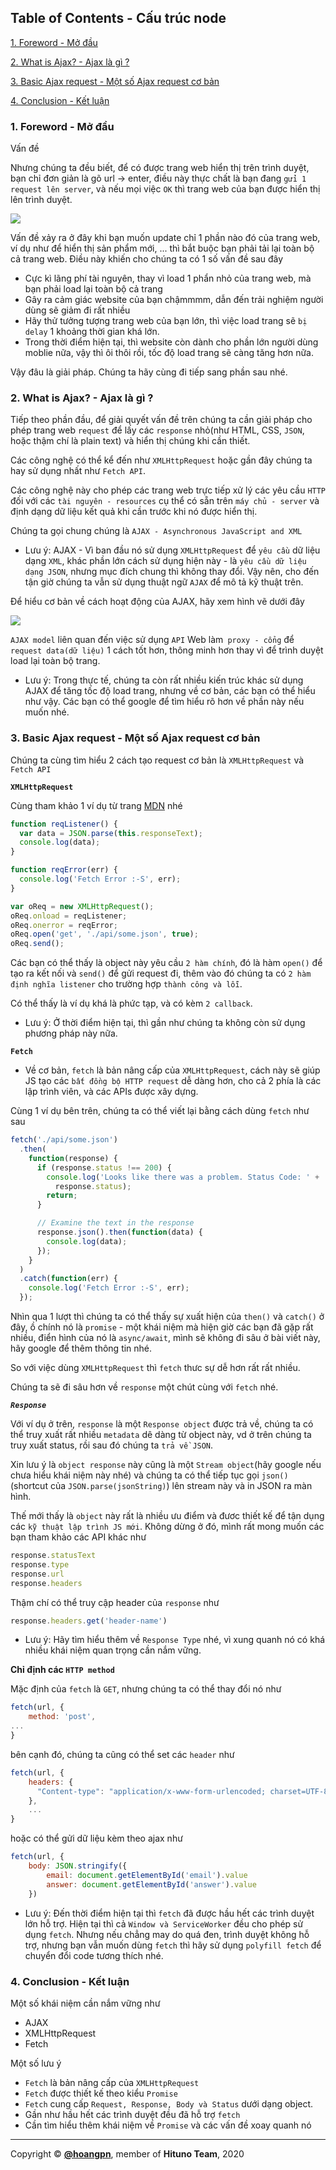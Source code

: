 ## Table of Contents - Cấu trúc **node**

[1. Foreword - Mở đầu ](#head1)

[2. What is Ajax? - Ajax là gì ?](#head2)

[3. Basic Ajax request - Một số Ajax request cơ bản](#head3)

[4. Conclusion - Kết luận](#head4)

<a name='head1' />

### **1. Foreword - Mở đầu**

Vấn đề

Nhưng chúng ta đều biết, để có được trang web hiển thị trên trình duyệt, bạn chỉ đơn giản là gõ url -> enter, điều này thực chất là bạn đang `gửi 1 request lên server`, và nếu mọi việc `OK` thì trang web của bạn được hiển thị lên trình duyệt.

<img src="./images/basic-request.png">

Vấn đề xảy ra ở đây khi bạn muốn update chỉ 1 phần nào đó của trang web, ví dụ như để hiển thị sản phẩm mới, ... thì bắt buộc bạn phải tải lại toàn bộ cả trang web. Điều này khiến cho chúng ta có 1 số vấn đề sau đây
- Cực kì lãng phí tài nguyên, thay vì load 1 phẩn nhỏ của trang web, mà bạn phải load lại toàn bộ cả trang
- Gây ra cảm giác website của bạn chậmmmm, dẫn đến trải nghiệm người dùng sẽ giảm đi rất nhiều
- Hãy thử tưởng tượng trang web của bạn lớn, thì việc load trang sẽ `bị delay` 1 khoảng thời gian khá lớn.
- Trong thời điểm hiện tại, thì website còn dành cho phần lớn người dùng moblie nữa, vậy thì ôi thôi rồi, tốc độ load trang sẽ càng tăng hơn nữa.

Vậy đâu là giải pháp. Chúng ta hãy cùng đi tiếp sang phần sau nhé.


<a name='head2' />

### **2. What is Ajax? - Ajax là gì ?**

Tiếp theo phần đầu, để giải quyết vấn đề trên chúng ta cần giải pháp cho phép trang web `request` để lấy các `response` nhỏ(như HTML, CSS, `JSON`, hoặc thậm chí là plain text) và hiển thị chúng khi cần thiết.

Các công nghệ có thể kể đến như `XMLHttpRequest` hoặc gần đây chúng ta hay sử dụng nhất như `Fetch API`.

Các công nghệ này cho phép các trang web trực tiếp xử lý các yêu cầu `HTTP` đối với các `tài nguyên - resources` cụ thể có sẵn trên `máy chủ - server` và định dạng dữ liệu kết quả khi cần trước khi nó được hiển thị.

Chúng ta gọi chung chúng là `AJAX - Asynchronous JavaScript and XML`

- Lưu ý: AJAX - Vì ban đầu nó sử dụng `XMLHttpRequest` để `yêu cầu` dữ liệu dạng `XML`, khác phần lớn cách sử dụng hiện này - là `yêu cầu dữ liệu dạng JSON`, nhưng mục đích chung thì không thay đổi. Vậy nên, cho đến tận giờ chúng ta vẫn sử dụng thuật ngữ `AJAX` để mô tả kỹ thuật trên.

Để hiểu cơ bản về cách hoạt động của AJAX, hãy xem hình vẽ dưới đây

<img src="./images/ajax.png">

`AJAX model` liên quan đến việc sử dụng `API` Web làm` proxy - cổng` để `request data(dữ liệu)` 1 cách tốt hơn, thông minh hơn thay vì để trình duyệt load lại toàn bộ trang.

- Lưu ý: Trong thực tế, chúng ta còn rất nhiều kiến trúc khác sử dụng AJAX để tăng tốc độ load trang, nhưng về cơ bản, các bạn có thể hiểu như vậy. Các bạn có thể google để tìm hiểu rõ hơn về phần này nếu muốn nhé.

<a name='head3' />

### **3. Basic Ajax request - Một số Ajax request cơ bản**

Chúng ta cùng tìm hiểu 2 cách tạo request cơ bản là `XMLHttpRequest` và `Fetch API`

**`XMLHttpRequest`**

Cùng tham khảo 1 ví dụ từ trang [MDN](https://developer.mozilla.org/en-US/docs/Web/API/XMLHttpRequest/Using_XMLHttpRequest) nhé

```js
function reqListener() {  
  var data = JSON.parse(this.responseText);  
  console.log(data);  
}

function reqError(err) {  
  console.log('Fetch Error :-S', err);  
}

var oReq = new XMLHttpRequest();  
oReq.onload = reqListener;  
oReq.onerror = reqError;  
oReq.open('get', './api/some.json', true);  
oReq.send();
```
Các bạn có thể thấy là object này yêu cầu `2 hàm chính`, đó là hàm `open()` để tạo ra kết nối và `send()` để gửi request đi, thêm vào đó chúng ta có `2 hàm định nghĩa listener` cho trường hợp `thành công và lỗi`.

Có thể thấy là ví dụ khá là phức tạp, và có kèm `2 callback`.

- Lưu ý: Ở thời điểm hiện tại, thì gần như chúng ta không còn sử dụng phương pháp này nữa.

**`Fetch`**

- Về cơ bản, `fetch` là bản nâng cấp của `XMLHttpRequest`, cách này sẽ giúp JS tạo các `bất đồng bộ HTTP request` dễ dàng hơn, cho cả 2 phía là các lập trình viên, và các APIs được xây dựng.

Cùng 1 ví dụ bên trên, chúng ta có thể viết lại bằng cách dùng `fetch` như sau

```js
fetch('./api/some.json')  
  .then(  
    function(response) {  
      if (response.status !== 200) {  
        console.log('Looks like there was a problem. Status Code: ' +  
          response.status);  
        return;  
      }

      // Examine the text in the response  
      response.json().then(function(data) {  
        console.log(data);  
      });  
    }  
  )  
  .catch(function(err) {  
    console.log('Fetch Error :-S', err);  
  });
```
Nhìn qua 1 lượt thì chúng ta có thể thấy sự xuất hiện của `then()` và `catch()` ở đây, ồ chính nó là `promise` - một khái niệm mà hiện giờ các bạn đã gặp rất nhiều, điển hình của nó là `async/await`, mình sẽ không đi sâu ở bài viết này, hãy google để thêm thông tin nhé.

So với việc dùng `XMLHttpRequest` thì `fetch` thưc sự dễ hơn rất rất nhiều.

Chúng ta sẽ đi sâu hơn về `response` một chút cùng với `fetch` nhé.

**_`Response`_**

Với ví dụ ở trên, `response` là một `Response object` được trả về, chúng ta có thể truy xuất rất nhiều `metadata` dê dàng từ object này, vd ở trên chúng ta truy xuất status, rồi sau đó chúng ta `trả về JSON`.

Xin lưu ý là `object response` này cũng là một `Stream object`(hãy google nếu chưa hiểu khái niệm này nhé) và chúng ta có thể tiếp tục gọi `json() `(shortcut của `JSON.parse(jsonString)`) lên stream này và in JSON ra màn hình.

Thế mới thấy là `object` này rất là nhiều ưu điểm và đươc thiết kế để tận dụng các `kỹ thuật lập trình JS mới`. Không dừng ở đó, mình rất mong muốn các bạn tham khảo các API khác như 

```js
response.statusText
response.type
response.url
response.headers
```
Thậm chí có thể truy cập header của `response` như
```js
response.headers.get('header-name')
```
- Lưu ý: Hãy tìm hiểu thêm về `Response Type` nhé, vì xung quanh nó có khá nhiều khái niệm quan trọng cần nắm vững.

**Chỉ định các `HTTP method`**

Mặc định của `fetch` là `GET`, nhưng chúng ta có thể thay đổi nó như
```js
fetch(url, {  
    method: 'post',  
...
}
```
bên cạnh đó, chúng ta cũng có thể set các `header` như
```js
fetch(url, {
    headers: {  
      "Content-type": "application/x-www-form-urlencoded; charset=UTF-8"  
    },
    ...
}
```
hoặc có thể gửi dữ liệu kèm theo ajax như
```js
fetch(url, {
    body: JSON.stringify({
        email: document.getElementById('email').value
        answer: document.getElementById('answer').value
    })
```

- Lưu ý: Đến thời điểm hiện tại thì `fetch` đã được hầu hết các trình duyệt lớn hỗ trợ. Hiện tại thì cả `Window và ServiceWorker` đều cho phép sử dụng `fetch`. Nhưng nếu chẳng may do quá đen, trình duyệt không hỗ trợ, nhưng bạn vẫn muốn dùng `fetch` thì hãy sử dụng `polyfill fetch` để chuyển đổi code tương thích nhé.


<a name='head4' />

### **4. Conclusion - Kết luận**

Một số khái niệm cần nắm vững như
- AJAX
- XMLHttpRequest
- Fetch

Một số lưu ý
- `Fetch` là bản nâng cấp của `XMLHttpRequest`
- `Fetch` được thiết kế theo kiểu `Promise`
- `Fetch` cung cấp `Request, Response, Body và Status` dưới dạng object.
- Gần như hầu hết các trình duyệt đều đã hỗ trợ `fetch`
- Cần tìm hiểu thêm khái niệm về `Promise` và các vấn đề xoay quanh nó


******
Copyright © **[@hoangpn](https://hoangpn.com)**, member of **Hituno Team**, 2020